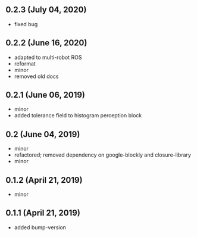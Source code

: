 ## 0.2.3 (July 04, 2020)
  - fixed bug

## 0.2.2 (June 16, 2020)
  - adapted to multi-robot ROS
  - reformat
  - minor
  - removed old docs

## 0.2.1 (June 06, 2019)
  - minor
  - added tolerance field to histogram perception block

## 0.2 (June 04, 2019)
  - minor
  - refactored; removed dependency on google-blockly and closure-library
  - minor

## 0.1.2 (April 21, 2019)
  - minor

## 0.1.1 (April 21, 2019)
  - added bump-version

